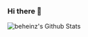 ### Hi there 👋

<img align="left" alt="beheinz's Github Stats" src="https://github-readme-stats.vercel.app/api/top-langs/?username=beheinz" />
